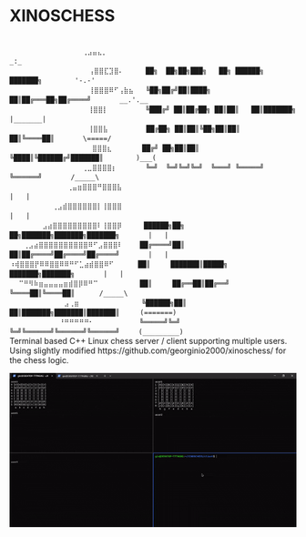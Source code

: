 # XINOSCHESS  
<code>
          ⠀⠀⠀⠀   ⢀⣠⣤⣄⡀⠀⠀                                                   _:_  
⠀⠀⠀⠀⠀⠀⠀⠀⠀⠀⠀⠀⠀⠀⠀⠀⢠⣿⣿⣏⣹⣿⠄⠀   ⠀██╗  ██╗██╗███╗   ██╗ ██████╗ ███████╗        '-.-'   
⠀⠀⠀⠀⠀⠀⠀⠀⠀⠀⠀⠀⠀⠀⠀⠀⢸⣿⣿⣿⠿⠋⢠⣷⣦   ╚██╗██╔╝██║████╗  ██║██╔═══██╗██╔════╝       __.'.__  
⠀⠀⠀⠀⠀⠀⠀⠀⠀⠀⠀⠀⠀⠀⠀ ⢸⣿⣿⡇⠀        ╚███╔╝ ██║██╔██╗ ██║██║   ██║███████╗      |_______|  
⠀⠀⠀⠀⠀⠀⠀⠀⠀⠀⠀⠀⠀⠀⠀ ⢸⣿⣿⣧⠀⠀       ██╔██╗ ██║██║╚██╗██║██║   ██║╚════██║       \=====/  
⠀⠀⠀⠀⠀⠀⠀⠀⠀⠀⠀⠀⠀⠀  ⠀⣿⣿⣿⣆⠀⠀     ██╔╝ ██╗██║██║ ╚████║╚██████╔╝███████║        )___(  
⠀⠀⠀⠀⠀⠀⠀⠀⠀⠀⠀⠀  ⠀⢀⣀⣿⣿⣿⣿⡆⠀⠀⠀ ⠀⠀╚═╝  ╚═╝╚═╝╚═╝  ╚═══╝ ╚═════╝ ╚══════╝       /_____\  
⠀⠀⠀⠀⠀⠀⠀⠀⠀  ⠀⢀⣤⣶⣿⣿⣿⠛⣿⣿⣿⣧⠀⠀ ⠀                                               |   |  
⠀⠀⠀⠀⠀⠀  ⠀⢀⣠⣾⣿⣿⣿⣿⣿⣿⡇⢸⣿⣿⣿⠀⠀                                                 |   |  
⠀⠀⠀⠀  ⠀⣠⣴⣿⣿⣿⣿⣿⣿⣿⣿⣿⠇⢸⣿⣿⡿⠀⠀   ██████╗██╗  ██╗███████╗███████╗███████╗       |   |  
⠀⠀ ⢀⣠⣴⣿⣿⣿⣿⣿⣿⣿⣿⣿⣿⠿⠋⣠⣿⣿⣿⠇   ⠀██╔════╝██║  ██║██╔════╝██╔════╝██╔════╝       |   |  
⠰⢾⣿⣿⣿⡟⠿⠿⣿⣿⠿⠿⠛⠋⣁⣴⣾⣿⣿⠿⠋      ██║     ███████║█████╗  ███████╗███████╗       |   |  
 ⠀⠉⠛⠻⠷⣶⣤⣤⣤⣤⣶⣾⣿⡿⠿⠛⠉⠀⠀ ⠀⠀⠀  ⠀██║     ██╔══██║██╔══╝  ╚════██║╚════██║      /_____\  
⠀⠀⠀⠀⠀⠀⠀⠀⠀⠀⠀⣠⢀⣶⠀⠀⠀⠀ ⠀⠀⠀⠀⠀⠀ ⠀╚██████╗██║  ██║███████╗███████║███████║     (=======)  
⠀⠀⠀⠀⠀⠀⠀⠀⠀⠀⠘⠛⠛⠛⠛⠛⠂ ⠀         ╚═════╝╚═╝  ╚═╝╚══════╝╚══════╝╚══════╝⠀⠀⠀ (_________)  
</code>
Terminal based C++ Linux chess server / client supporting multiple users.<br />
Using slightly modified https://github.com/georginio2000/xinoschess/ for the chess logic.

![](demonstration.gif)


